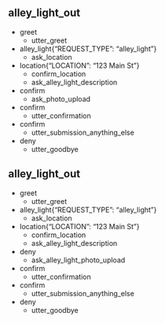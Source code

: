 <!-- Do we need stories for alley light description denial and photo upload denial? -->

## alley_light_out
* greet
    - utter_greet
* alley_light{“REQUEST_TYPE”: “alley_light”}
	- ask_location
* location{“LOCATION”: “123 Main St”}
	- confirm_location
	- ask_alley_light_description
* confirm
	- ask_photo_upload
* confirm
	- utter_confirmation
* confirm 
	- utter_submission_anything_else
* deny
	- utter_goodbye

<!-- alley light description denial -->
## alley_light_out
* greet
    - utter_greet
* alley_light{“REQUEST_TYPE”: “alley_light”}
	- ask_location
* location{“LOCATION”: “123 Main St”}
	- confirm_location
	- ask_alley_light_description
* deny
	- ask_alley_light_photo_upload
* confirm
	- utter_confirmation
* confirm 
	- utter_submission_anything_else
* deny
	- utter_goodbye
